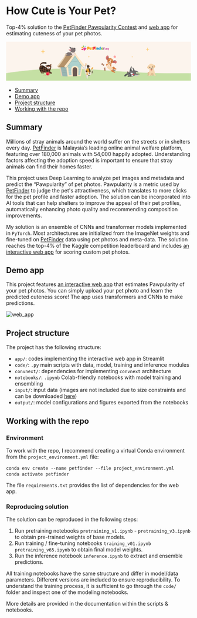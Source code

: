 # How Cute is Your Pet?

Top-4% solution to the [PetFinder Pawpularity Contest](https://www.kaggle.com/c/petfinder-pawpularity-score/overview) and [web app](https://share.streamlit.io/kozodoi/pet_pawpularity/main/web_app.py) for estimating cuteness of your pet photos.

![cover](https://github.com/kozodoi/Pet_Pawpularity/blob/main/app/header.png?raw=true-08-31-18-49-29)

- [Summary](#summary)
- [Demo app](#demo-app)
- [Project structure](#project-structure)
- [Working with the repo](#working-with-the-repo)


## Summary

Millions of stray animals around the world suffer on the streets or in shelters every day. [PetFinder](https://petfinder.my/) is Malaysia’s leading online animal welfare platform, featuring over 180,000 animals with 54,000 happily adopted. Understanding factors affecting the adoption speed is important to ensure that stray animals can find their homes faster.

This project uses Deep Learning to analyze pet images and metadata and predict the “Pawpularity” of pet photos. Pawpularity is a metric used by [PetFinder](https://petfinder.my/) to judge the pet's attractiveness, which translates to more clicks for the pet profile and faster adoption. The solution can be incorporated into AI tools that can help shelters to improve the appeal of their pet profiles, automatically enhancing photo quality and recommending composition improvements.

My solution is an ensemble of CNNs and transformer models implemented in `PyTorch`. Most architectures are initialized from the ImageNet weights and fine-tuned on [PetFinder](https://petfinder.my/) data using pet photos and meta-data. The solution reaches the top-4% of the Kaggle competition leaderboard and includes [an interactive web app](https://share.streamlit.io/kozodoi/pet_pawpularity/main/web_app.py) for scoring custom pet photos.


## Demo app

This project features [an interactive web app](https://share.streamlit.io/kozodoi/pet_pawpularity/main/web_app.py) that estimates Pawpularity of your pet photos. You can simply upload your pet photo and learn the predicted cuteness score! The app uses transformers and CNNs to make predictions.

![web_app](https://i.postimg.cc/vHr83Tkg/ezgif-com-gif-maker-3.gifg)


## Project structure

The project has the following structure:
- `app/`: codes implementing the interactive web app in Streamlit
- `code/`: `.py` main scripts with data, model, training and inference modules
- `convnext/`: dependencies for implementing `convnext` architecture
- `notebooks/`: `.ipynb` Colab-friendly notebooks with model training and ensembling
- `input/`: input data (images are not included due to size constraints and can be downloaded [here](https://www.kaggle.com/c/petfinder-pawpularity-score/data))
- `output/`: model configurations and figures exported from the notebooks


## Working with the repo

### Environment

To work with the repo, I recommend creating a virtual Conda environment from the `project_environment.yml` file:
```
conda env create --name petfinder --file project_environment.yml
conda activate petfinder
```

The file `requirements.txt` provides the list of dependencies for the web app.


### Reproducing solution

The solution can be reproduced in the following steps:
1. Run pretraining notebooks `pretraining_v1.ipynb` - `pretraining_v3.ipynb` to obtain pre-trained weights of base models.
2. Run training / fine-tuning notebooks `training_v01.ipynb` `pretraining_v65.ipynb` to obtain final model weights.
3. Run the inference notebook `inference.ipynb` to extract and ensemble predictions.

All training notebooks have the same structure and differ in model/data parameters. Different versions are included to ensure reproducibility. To understand the training process, it is sufficient to go through the `code/` folder and inspect one of the modeling notebooks.

More details are provided in the documentation within the scripts & notebooks.
